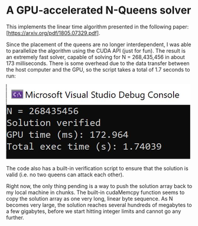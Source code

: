 # A GPU-accelerated N-Queens solver

This implements the linear time algorithm presented in the following paper:  
[https://arxiv.org/pdf/1805.07329.pdf].

Since the placement of the queens are no longer interdependent, I was able to parallelize the algorithm using the CUDA API (just for fun). The result is an extremely fast solver, capable of solving for N = 268,435,456 in about 173 milliseconds. There is some overhead due to the data transfer between the host computer and the GPU, so the script takes a total of 1.7 seconds to run:

![Screen Capture](screencap.JPG) 

The code also has a built-in verification script to ensure that the solution is valid (i.e. no two queens can attack each other).  

Right now, the only thing pending is a way to push the solution array back to my local machine in chunks. The built-in cudaMemcpy function seems to copy the solution array as one very long, linear byte sequence. As N becomes very large, the solution reaches several hundreds of megabytes to a few gigabytes, before we start hitting integer limits and cannot go any further.  

 
